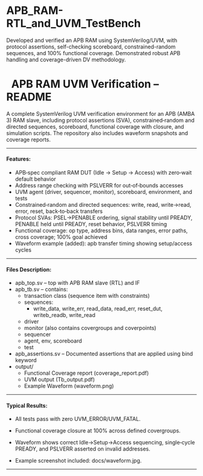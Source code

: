 # APB_RAM-RTL_and_UVM_TestBench
Developed and verified an APB RAM using SystemVerilog/UVM, with protocol assertions, self-checking scoreboard, constrained-random sequences, and 100% functional coverage. Demonstrated robust APB handling and coverage-driven DV methodology.

# &nbsp;			**APB RAM UVM Verification – README**



A complete SystemVerilog UVM verification environment for an APB (AMBA 3) RAM slave, including protocol assertions (SVA), constrained‑random and directed sequences, scoreboard, functional coverage with closure, and simulation scripts. The repository also includes waveform snapshots and coverage reports.



----------------------------------------------------------------------------------------------------------------------------------------------------------



#### Features:



* APB‑spec compliant RAM DUT (Idle → Setup → Access) with zero‑wait default behavior
* Address range checking with PSLVERR for out‑of‑bounds accesses
* UVM agent (driver, sequencer, monitor), scoreboard, environment, and tests
* Constrained‑random and directed sequences: write, read, write→read, error, reset, back‑to‑back transfers
* Protocol SVAs: PSEL→PENABLE ordering, signal stability until PREADY, PENABLE held until PREADY, reset behavior, PSLVERR timing
* Functional coverage: op type, address bins, data ranges, error paths, cross coverage; 100% goal achieved
* Waveform example (added): apb transfer timing showing setup/access cycles



----------------------------------------------------------------------------------------------------------------------------------------------------------



#### Files Description:

* apb_top.sv – top with APB RAM slave (RTL) and IF
* apb_tb.sv – contains:
  - transaction class (sequence item with constraints)
  - sequences:
    - write_data, write_err, read_data, read_err, reset_dut, writeb_readb, write_read
  - driver
  - monitor (also contains covergroups and coverpoints)
  - sequencer
  - agent, env, scoreboard
  - test
* apb_assertions.sv – Documented assertions that are applied using bind keyword
* output/
  - Functional Coverage report (coverage_report.pdf)
  - UVM output (Tb_output.pdf)
  - Example Waveform (waveform.png)



----------------------------------------------------------------------------------------------------------------------------------------------------------



#### Typical Results:



* All tests pass with zero UVM\_ERROR/UVM\_FATAL.



* Functional coverage closure at 100% across defined covergroups.



* Waveform shows correct Idle→Setup→Access sequencing, single‑cycle PREADY, and PSLVERR asserted on invalid addresses.



* Example screenshot included: docs/waveform.jpg.



----------------------------------------------------------------------------------------------------------------------------------------------------------

